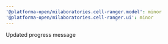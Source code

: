 ```yaml
---
'@platforma-open/milaboratories.cell-ranger.model': minor
'@platforma-open/milaboratories.cell-ranger.ui': minor
---
```


Updated progress message
